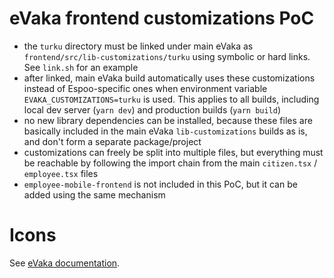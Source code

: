 <!--
SPDX-FileCopyrightText: 2021 City of Turku

SPDX-License-Identifier: LGPL-2.1-or-later
-->

# eVaka frontend customizations PoC

* the `turku` directory must be linked under main eVaka as `frontend/src/lib-customizations/turku` using symbolic or hard links. See `link.sh` for an example
* after linked, main eVaka build automatically uses these customizations instead of Espoo-specific ones when environment variable `EVAKA_CUSTOMIZATIONS=turku` is used. This applies to all builds, including local dev server (`yarn dev`) and production builds (`yarn build`)
* no new library dependencies can be installed, because these files are basically included in the main eVaka `lib-customizations` builds as is, and don't form a separate package/project
* customizations can freely be split into multiple files, but everything must be reachable by following the import chain from the main `citizen.tsx` / `employee.tsx` files
* `employee-mobile-frontend` is not included in this PoC, but it can be added using the same mechanism

# Icons

See [eVaka documentation](https://github.com/espoon-voltti/evaka/blob/master/frontend/README.md#font-awesome-icon-library).
